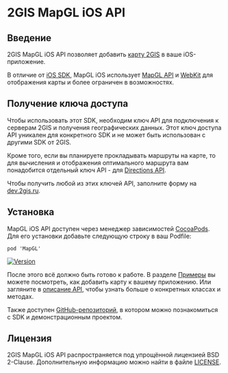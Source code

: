 # 2GIS MapGL iOS API

## Введение

2GIS MapGL iOS API позволяет добавить [карту 2GIS](https://2gis.ru/) в ваше iOS-приложение.

В отличие от [iOS SDK](/ru/ios/sdk/overview), MapGL iOS использует [MapGL API](/ru/mapgl/overview) и [WebKit](https://developer.apple.com/documentation/webkit) для отображения карты и более ограничен в возможностях.

## Получение ключа доступа

Чтобы использовать этот SDK, необходим ключ API для подключения к серверам 2GIS и получения географических данных. Этот ключ доступа API уникален для конкретного SDK и не может быть использован с другими SDK от 2GIS.

Кроме того, если вы планируете прокладывать маршруты на карте, то для вычисления и отображения оптимального маршрута вам понадобится отдельный ключ API - для [Directions API](/ru/api/navigation/directions/overview).

Чтобы получить любой из этих ключей API, заполните форму на [dev.2gis.ru](https://dev.2gis.ru/order). 

## Установка

MapGL iOS API доступен через менеджер зависимостей [CocoaPods](https://cocoapods.org/). Для его установки добавьте следующую строку в ваш Podfile:

```
pod 'MapGL'
```

[![Version](https://img.shields.io/cocoapods/v/MapGL.svg?style=social&logo=cocoapods&label=version)](https://cocoapods.org/pods/MapGL)

После этого всё должно быть готово к работе. В разделе [Примеры](/ru/ios/mapgl/maps/examples) вы можете посмотреть, как добавить карту к вашему приложению. Или загляните в [описание API](/en/ios/mapgl/maps/reference), чтобы узнать больше о конкретных классах и методах.

Также доступен [GitHub-репозиторий](https://github.com/2gis/MapGL-iOS), в котором можно познакомиться с SDK и демонстрационным проектом.

## Лицензия

2GIS MapGL iOS API распространяется под упрощённой лицензией BSD 2-Clause. Дополнительную информацию можно найти в файле [LICENSE](https://github.com/2gis/MapGL-iOS/blob/master/LICENSE).
